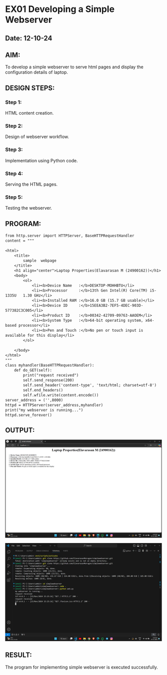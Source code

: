 # EX01 Developing a Simple Webserver
## Date: 12-10-24

## AIM:
To develop a simple webserver to serve html pages and display the configuration details of laptop.

## DESIGN STEPS:
### Step 1: 
HTML content creation.

### Step 2:
Design of webserver workflow.

### Step 3:
Implementation using Python code.

### Step 4:
Serving the HTML pages.

### Step 5:
Testing the webserver.

## PROGRAM:

```
from http.server import HTTPServer, BaseHTTPRequestHandler
content = """

<html>
    <title>
        sample  webpage
    </title>
    <h1 align="center">Laptop Properties(Elavarasan M (24900162))</h1>
    <body>
        <ol>
            <li><b>Device Name   :</b>DESKTOP-MOHHBTU</li>
            <li><b>Processor     :</b>13th Gen Intel(R) Core(TM) i5-1335U   1.30 GHz</li>
            <li><b>Installed RAM :</b>16.0 GB (15.7 GB usable)</li>
            <li><b>Device ID     :</b>15EEA3B2-7EF5-4DEC-903D-577382C3C005</li>
            <li><b>Product ID    :</b>00342-42709-09763-AAOEM</li>
            <li><b>System Type   :</b>64-bit operating system, x64-based processor</li>
            <li><b>Pen and Touch :</b>No pen or touch input is available for this display</li>
        </ol>

    </body>
</html>
"""
class myhandler(BaseHTTPRequestHandler):
    def do_GET(self):
        print("request received")
        self.send_response(200)
        self.send_header('content-type', 'text/html; charset=utf-8')
        self.end_headers()
        self.wfile.write(content.encode())
server_address = ('',8000)
httpd = HTTPServer(server_address,myhandler)
print("my webserver is running...")
httpd.serve_forever()
```
## OUTPUT:

![alt text](<Screenshot (66).png>)

![alt text](<Screenshot (67).png>)

## RESULT:
The program for implementing simple webserver is executed successfully.
